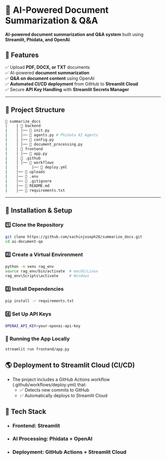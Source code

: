 # 📄 AI-Powered Document Summarization & Q&A 

**AI-powered document summarization and Q&A system** built using **Streamlit, Phidata, and OpenAI**.

## 🚀 Features
✅ Upload **PDF, DOCX, or TXT** documents  
✅ AI-powered **document summarization**  
✅ **Q&A on document content** using OpenAI  
✅ **Automated CI/CD deployment** from GitHub to **Streamlit Cloud**  
✅ Secure **API Key Handling** with **Streamlit Secrets Manager**  

---

## 📂 Project Structure
```sh
📂 summarize_docs
|    | 📂 backend 
|    │ │── 📄 init.py  
|    │ │── 📄 agents.py # Phidata AI Agents  
|    │ │── 📄 config.py 
|    │ │── 📄 document_processing.py 
|    │ 📂 frontend 
|    │ │── 📄 app.py 
|    │ 📂 .github 
|    │ │── 📂 workflows 
|    │      |── 📄 deploy.yml
|    │── 📂 uploads 
|    │── 📄 .env  
|    │── 📄 .gitignore 
|    │── 📄 README.md
|    │── 📄 requirements.txt 

```

---

## 🚀 Installation & Setup

### **1️⃣ Clone the Repository**
```sh
git clone https://github.com/sachinjoseph26/summarize_docs.git
cd ai-document-qa
```

### **2️⃣ Create a Virtual Environment**

```sh
python -m venv rag_env
source rag_env/bin/activate  # macOS/Linux
rag_env\Scripts\activate     # Windows
```

### **3️⃣ Install Dependencies**

```sh
pip install -r requirements.txt
```

### **4️⃣ Set Up API Keys**
```sh
OPENAI_API_KEY=your-openai-api-key
```

### 🚀 Running the App Locally

```sh
streamlit run frontend/app.py
```

## 🌎 Deployment to Streamlit Cloud (CI/CD)

- The project includes a GitHub Actions workflow (.github/workflows/deploy.yml) that: 
    - ✅ Detects new commits to GitHub
    - ✅ Automatically deploys to Streamlit Cloud


## 📜 Tech Stack

- ### Frontend: Streamlit
- ### AI Processing: Phidata + OpenAI
- ### Deployment: GitHub Actions + Streamlit Cloud
